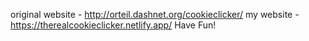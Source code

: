 original website - http://orteil.dashnet.org/cookieclicker/
my website - https://therealcookieclicker.netlify.app/
Have Fun!
